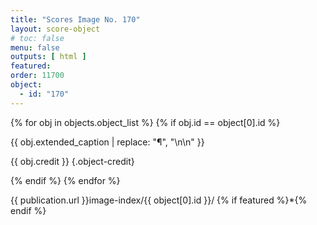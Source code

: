 ```yaml
---
title: "Scores Image No. 170"
layout: score-object
# toc: false
menu: false
outputs: [ html ]
featured: 
order: 11700
object:
  - id: "170"
---
```


{% for obj in objects.object_list %}
{% if obj.id == object[0].id %}

{{ obj.extended_caption | replace: "¶", "\n\n" }}

{{ obj.credit }} {.object-credit}

{% endif %}
{% endfor %}

<div class="object-credit object-url is-print-only">

{{ publication.url }}image-index/{{ object[0].id }}/ {% if featured %}*{% endif %}

</div>
